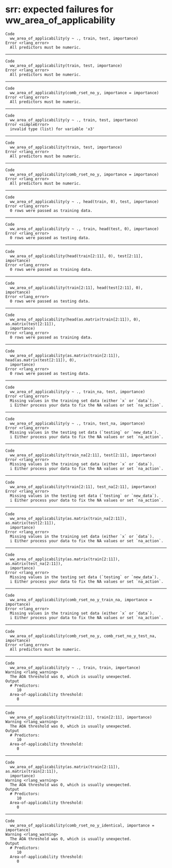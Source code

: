 # srr: expected failures for ww_area_of_applicability

    Code
      ww_area_of_applicability(y ~ ., train, test, importance)
    Error <rlang_error>
      All predictors must be numeric.

---

    Code
      ww_area_of_applicability(train, test, importance)
    Error <rlang_error>
      All predictors must be numeric.

---

    Code
      ww_area_of_applicability(comb_rset_no_y, importance = importance)
    Error <rlang_error>
      All predictors must be numeric.

---

    Code
      ww_area_of_applicability(y ~ ., train, test, importance)
    Error <simpleError>
      invalid type (list) for variable 'x3'

---

    Code
      ww_area_of_applicability(train, test, importance)
    Error <rlang_error>
      All predictors must be numeric.

---

    Code
      ww_area_of_applicability(comb_rset_no_y, importance = importance)
    Error <rlang_error>
      All predictors must be numeric.

---

    Code
      ww_area_of_applicability(y ~ ., head(train, 0), test, importance)
    Error <rlang_error>
      0 rows were passed as training data.

---

    Code
      ww_area_of_applicability(y ~ ., train, head(test, 0), importance)
    Error <rlang_error>
      0 rows were passed as testing data.

---

    Code
      ww_area_of_applicability(head(train[2:11], 0), test[2:11], importance)
    Error <rlang_error>
      0 rows were passed as training data.

---

    Code
      ww_area_of_applicability(train[2:11], head(test[2:11], 0), importance)
    Error <rlang_error>
      0 rows were passed as testing data.

---

    Code
      ww_area_of_applicability(head(as.matrix(train[2:11]), 0), as.matrix(test[2:11]),
      importance)
    Error <rlang_error>
      0 rows were passed as training data.

---

    Code
      ww_area_of_applicability(as.matrix(train[2:11]), head(as.matrix(test[2:11]), 0),
      importance)
    Error <rlang_error>
      0 rows were passed as testing data.

---

    Code
      ww_area_of_applicability(y ~ ., train_na, test, importance)
    Error <rlang_error>
      Missing values in the training set data (either `x` or `data`).
      i Either process your data to fix the NA values or set `na_action`.

---

    Code
      ww_area_of_applicability(y ~ ., train, test_na, importance)
    Error <rlang_error>
      Missing values in the testing set data (`testing` or `new_data`).
      i Either process your data to fix the NA values or set `na_action`.

---

    Code
      ww_area_of_applicability(train_na[2:11], test[2:11], importance)
    Error <rlang_error>
      Missing values in the training set data (either `x` or `data`).
      i Either process your data to fix the NA values or set `na_action`.

---

    Code
      ww_area_of_applicability(train[2:11], test_na[2:11], importance)
    Error <rlang_error>
      Missing values in the testing set data (`testing` or `new_data`).
      i Either process your data to fix the NA values or set `na_action`.

---

    Code
      ww_area_of_applicability(as.matrix(train_na[2:11]), as.matrix(test[2:11]),
      importance)
    Error <rlang_error>
      Missing values in the training set data (either `x` or `data`).
      i Either process your data to fix the NA values or set `na_action`.

---

    Code
      ww_area_of_applicability(as.matrix(train[2:11]), as.matrix(test_na[2:11]),
      importance)
    Error <rlang_error>
      Missing values in the testing set data (`testing` or `new_data`).
      i Either process your data to fix the NA values or set `na_action`.

---

    Code
      ww_area_of_applicability(comb_rset_no_y_train_na, importance = importance)
    Error <rlang_error>
      Missing values in the training set data (either `x` or `data`).
      i Either process your data to fix the NA values or set `na_action`.

---

    Code
      ww_area_of_applicability(comb_rset_no_y, comb_rset_no_y_test_na, importance)
    Error <rlang_error>
      All predictors must be numeric.

---

    Code
      ww_area_of_applicability(y ~ ., train, train, importance)
    Warning <rlang_warning>
      The AOA threshold was 0, which is usually unexpected.
    Output
      # Predictors:
         10
      Area-of-applicability threshold:
         0

---

    Code
      ww_area_of_applicability(train[2:11], train[2:11], importance)
    Warning <rlang_warning>
      The AOA threshold was 0, which is usually unexpected.
    Output
      # Predictors:
         10
      Area-of-applicability threshold:
         0

---

    Code
      ww_area_of_applicability(as.matrix(train[2:11]), as.matrix(train[2:11]),
      importance)
    Warning <rlang_warning>
      The AOA threshold was 0, which is usually unexpected.
    Output
      # Predictors:
         10
      Area-of-applicability threshold:
         0

---

    Code
      ww_area_of_applicability(comb_rset_no_y_identical, importance = importance)
    Warning <rlang_warning>
      The AOA threshold was 0, which is usually unexpected.
    Output
      # Predictors:
         10
      Area-of-applicability threshold:
         0

